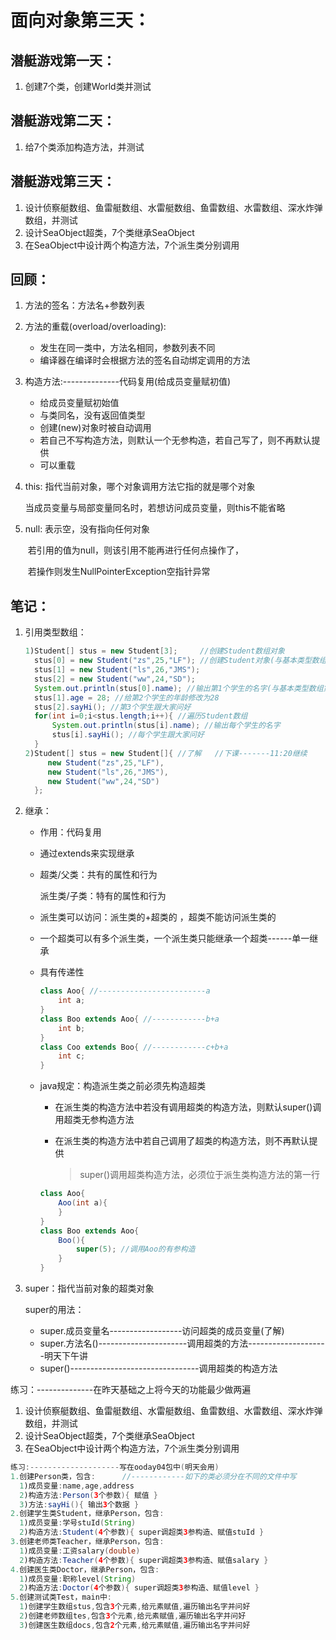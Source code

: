 # 面向对象第三天：

## 潜艇游戏第一天：

1. 创建7个类，创建World类并测试

## 潜艇游戏第二天：

1. 给7个类添加构造方法，并测试

## 潜艇游戏第三天：

1. 设计侦察艇数组、鱼雷艇数组、水雷艇数组、鱼雷数组、水雷数组、深水炸弹数组，并测试
2. 设计SeaObject超类，7个类继承SeaObject
3. 在SeaObject中设计两个构造方法，7个派生类分别调用



## 回顾：

1. 方法的签名：方法名+参数列表

2. 方法的重载(overload/overloading):

   - 发生在同一类中，方法名相同，参数列表不同
   - 编译器在编译时会根据方法的签名自动绑定调用的方法

3. 构造方法:--------------代码复用(给成员变量赋初值)

   - 给成员变量赋初始值
   - 与类同名，没有返回值类型
   - 创建(new)对象时被自动调用
   - 若自己不写构造方法，则默认一个无参构造，若自己写了，则不再默认提供
   - 可以重载

4. this: 指代当前对象，哪个对象调用方法它指的就是哪个对象

   ​         当成员变量与局部变量同名时，若想访问成员变量，则this不能省略

5. null: 表示空，没有指向任何对象

   ​         若引用的值为null，则该引用不能再进行任何点操作了，

   ​         若操作则发生NullPointerException空指针异常



## 笔记：

1. 引用类型数组：

   ```java
   1)Student[] stus = new Student[3];     //创建Student数组对象
     stus[0] = new Student("zs",25,"LF"); //创建Student对象(与基本类型数组第1点区别)
     stus[1] = new Student("ls",26,"JMS");
     stus[2] = new Student("ww",24,"SD");
     System.out.println(stus[0].name); //输出第1个学生的名字(与基本类型数组第2点区别)
     stus[1].age = 28; //给第2个学生的年龄修改为28
     stus[2].sayHi(); //第3个学生跟大家问好
     for(int i=0;i<stus.length;i++){ //遍历Student数组
         System.out.println(stus[i].name); //输出每个学生的名字
         stus[i].sayHi(); //每个学生跟大家问好
     }
   2)Student[] stus = new Student[]{ //了解   //下课-------11:20继续
        new Student("zs",25,"LF"),
        new Student("ls",26,"JMS"),
        new Student("ww",24,"SD")
     };
   ```

2. 继承：

   - 作用：代码复用

   - 通过extends来实现继承

   - 超类/父类：共有的属性和行为

     派生类/子类：特有的属性和行为

   - 派生类可以访问：派生类的+超类的 ，超类不能访问派生类的

   - 一个超类可以有多个派生类，一个派生类只能继承一个超类------单一继承

   - 具有传递性

     ```java
     class Aoo{ //------------------------a
         int a;
     }
     class Boo extends Aoo{ //------------b+a
         int b;
     }
     class Coo extends Boo{ //------------c+b+a
         int c;
     }
     ```

   - java规定：构造派生类之前必须先构造超类

     - 在派生类的构造方法中若没有调用超类的构造方法，则默认super()调用超类无参构造方法

     - 在派生类的构造方法中若自己调用了超类的构造方法，则不再默认提供

       > super()调用超类构造方法，必须位于派生类构造方法的第一行

     ```java
     class Aoo{
         Aoo(int a){
         }
     }
     class Boo extends Aoo{
         Boo(){
             super(5); //调用Aoo的有参构造
         }
     }
     ```

3. super：指代当前对象的超类对象

   super的用法：

   - super.成员变量名------------------访问超类的成员变量(了解)
   - super.方法名()----------------------调用超类的方法--------------------明天下午讲
   - super()--------------------------------调用超类的构造方法





练习：--------------在昨天基础之上将今天的功能最少做两遍

1. 设计侦察艇数组、鱼雷艇数组、水雷艇数组、鱼雷数组、水雷数组、深水炸弹数组，并测试
2. 设计SeaObject超类，7个类继承SeaObject
3. 在SeaObject中设计两个构造方法，7个派生类分别调用



```java
练习:--------------------写在ooday04包中(明天会用)
1.创建Person类，包含:      //------------如下的类必须分在不同的文件中写
  1)成员变量:name,age,address
  2)构造方法:Person(3个参数){ 赋值 }
  3)方法:sayHi(){ 输出3个数据 }
2.创建学生类Student，继承Person，包含:
  1)成员变量:学号stuId(String)
  2)构造方法:Student(4个参数){ super调超类3参构造、赋值stuId }
3.创建老师类Teacher，继承Person，包含:
  1)成员变量:工资salary(double)
  2)构造方法:Teacher(4个参数){ super调超类3参构造、赋值salary }
4.创建医生类Doctor，继承Person，包含:
  1)成员变量:职称level(String)
  2)构造方法:Doctor(4个参数){ super调超类3参构造、赋值level }
5.创建测试类Test，main中:
  1)创建学生数组stus,包含3个元素,给元素赋值,遍历输出名字并问好
  2)创建老师数组tes,包含3个元素,给元素赋值,遍历输出名字并问好
  3)创建医生数组docs,包含2个元素,给元素赋值,遍历输出名字并问好
```







